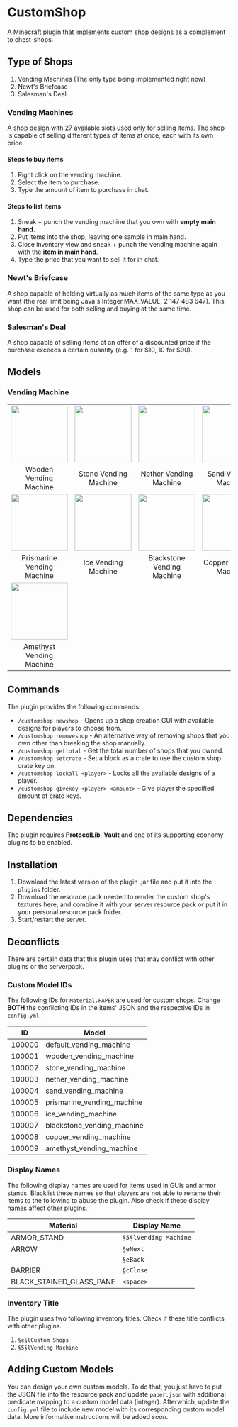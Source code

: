 # CustomShop

A Minecraft plugin that implements custom shop designs as a complement to
chest-shops.

## Type of Shops

1. Vending Machines (The only type being implemented right now)
2. Newt's Briefcase
3. Salesman's Deal

### Vending Machines

A shop design with 27 available slots used only for selling items. The shop is
capable of selling different types of items at once, each with its own price.

#### Steps to buy items

1.  Right click on the vending machine.
2.  Select the item to purchase.
3.  Type the amount of item to purchase in chat.

#### Steps to list items

1.  Sneak + punch the vending machine that you own with **empty main hand**.
2.  Put items into the shop, leaving one sample in main hand.
3.  Close inventory view and sneak + punch the vending machine again with
    the **item in main hand**.
4.  Type the price that you want to sell it for in chat.

### Newt's Briefcase

A shop capable of holding virtually as much items of the same type as you want
(the real limit being Java's Integer.MAX_VALUE, 2 147 483 647). This shop can be
used for both selling and buying at the same time.

### Salesman's Deal

A shop capable of selling items at an offer of a discounted price if the
purchase exceeds a certain quantity (e.g. 1 for $10, 10 for $90).

## Models

### Vending Machine

<table style="margin: auto; text-align: center; max-width: 100%;">
<tbody><tr>
<td scope="col" style="width: 68px;">
<a href="https://imgur.com/9O1uP3E" title="Wooden Vending Machine">
<img src="https://i.imgur.com/9O1uP3E.png" decoding="async" width="128"></a>
</td>
<td scope="col" style="width:68px">
<a href="https://imgur.com/hCeiTmn" title="Stone Vending Machine">
<img src="https://i.imgur.com/hCeiTmn.png" decoding="async" width="128"></a>
</td>
<td scope="col" style="width:68px">
<a href="https://imgur.com/SyNNdEH" title="Nether Vending Machine">
<img src="https://i.imgur.com/SyNNdEH.png" decoding="async" width="128"></a>
</td>
<td scope="col" style="width:68px">
<a href="https://imgur.com/L9KKCZD" title="Sand Vending Machine">
<img src="https://i.imgur.com/L9KKCZD.png" decoding="async" width="128"></a>
</td></tr>
<tr>
<td>Wooden Vending Machine</td>
<td>Stone Vending Machine</td>
<td>Nether Vending Machine</td>
<td>Sand Vending Machine</td>
</tr>
<tr>
<td scope="col" style="width: 68px;">
<a href="https://imgur.com/1Jj8Gc6" title="Prismarine Vending Machine">
<img src="https://i.imgur.com/1Jj8Gc6.png" decoding="async" width="128"></a>
</td>
<td scope="col" style="width: 68px;">
<a href="https://imgur.com/4WOLtzt" title="Ice Vending Machine">
<img src="https://i.imgur.com/4WOLtzt.png" decoding="async" width="128"></a>
</td>
<td scope="col" style="width: 68px;">
<a href="https://imgur.com/Fq7LxFY" title="Blackstone Vending Machine">
<img src="https://i.imgur.com/Fq7LxFY.png" decoding="async" width="128"></a>
</td>
<td scope="col" style="width: 68px;">
<a href="https://imgur.com/69eXO9J" title="Copper Vending Machine">
<img src="https://i.imgur.com/69eXO9J.png" decoding="async" width="128"></a>
</td></tr>
<tr>
<td>Prismarine Vending Machine</td>
<td>Ice Vending Machine</td>
<td>Blackstone Vending Machine</td>
<td>Copper Vending Machine</td>
</tr>
<tr>
<td scope="col" style="width: 68px;">
<a href="https://imgur.com/aPEKYGf" title="Amethyst Vending Machine">
<img src="https://i.imgur.com/aPEKYGf.png" decoding="async" width="128"></a>
</td></tr>
<tr>
<td>Amethyst Vending Machine</td>
</tr>
</tbody></table>

## Commands

The plugin provides the following commands:

-   `/customshop newshop` - Opens up a shop creation GUI with available designs
    for players to choose from.
-   `/customshop removeshop` - An alternative way of removing shops that you own
    other than breaking the shop manually.
-   `/customshop gettotal` - Get the total number of shops that you owned.
-   `/customshop setcrate` - Set a block as a crate to use the custom shop crate
    key on.
-   `/customshop lockall <player>` - Locks all the available designs of a player.
-   `/customshop givekey <player> <amount>` - Give player the specified amount
    of crate keys.

## Dependencies

The plugin requires **ProtocolLib**, **Vault** and one of its supporting economy
plugins to be enabled.

## Installation

1.  Download the latest version of the plugin .jar file and put it into the
    `plugins` folder.
2.  Download the resource pack needed to render the custom shop's textures here,
    and combine it with your server resource pack or put it in your personal
    resource pack folder.
3.  Start/restart the server.

## Deconflicts

There are certain data that this plugin uses that may conflict with other
plugins or the serverpack.

### Custom Model IDs

The following IDs for `Material.PAPER` are used for custom shops. Change
**BOTH** the conflicting IDs in the items' JSON and the respective IDs in
`config.yml`.

| **ID** | **Model**                  |
| ------ | -------------------------- |
| 100000 | default_vending_machine    |
| 100001 | wooden_vending_machine     |
| 100002 | stone_vending_machine      |
| 100003 | nether_vending_machine     |
| 100004 | sand_vending_machine       |
| 100005 | prismarine_vending_machine |
| 100006 | ice_vending_machine        |
| 100007 | blackstone_vending_machine |
| 100008 | copper_vending_machine     |
| 100009 | amethyst_vending_machine   |

### Display Names

The following display names are used for items used in GUIs and armor stands.
Blacklist these names so that players are not able to rename their items to the
following to abuse the plugin. Also check if these display names affect other
plugins.

| **Material**             | **Display Name**      |
| ------------------------ | --------------------- |
| ARMOR_STAND              | `§5§lVending Machine` |
| ARROW                    | `§eNext`              |
|                          | `§eBack`              |
| BARRIER                  | `§cClose`             |
| BLACK_STAINED_GLASS_PANE | `<space>`             |

### Inventory Title

The plugin uses two following inventory titles. Check if these title conflicts
with other plugins.

1. `§e§lCustom Shops`
2. `§5§lVending Machine`

## Adding Custom Models

You can design your own custom models. To do that, you just have to put the JSON
file into the resource pack and update `paper.json` with additional predicate
mapping to a custom model data (integer). Afterwhich, update the `config.yml`
file to include new model with its corresponding custom model data. More
informative instructions will be added _soon_.
